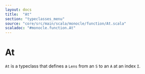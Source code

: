 ```yaml
---
layout: docs
title:  "At"
section: "typeclasses_menu"
source: "core/src/main/scala/monocle/function/At.scala"
scaladoc: "#monocle.function.At"
---
```

# At

`At` is a typeclass that defines a `Lens` from an `S` to an `A` at an index `I`.

